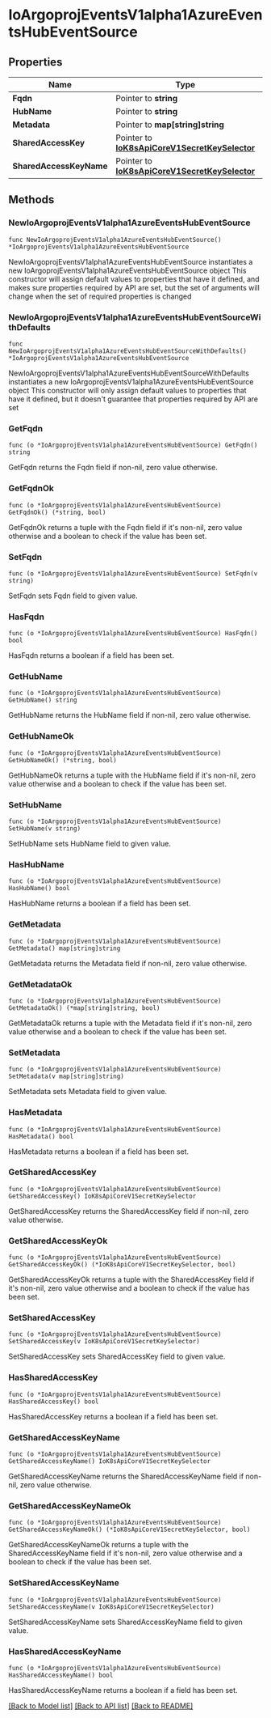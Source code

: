 # IoArgoprojEventsV1alpha1AzureEventsHubEventSource

## Properties

Name | Type | Description | Notes
------------ | ------------- | ------------- | -------------
**Fqdn** | Pointer to **string** |  | [optional] 
**HubName** | Pointer to **string** |  | [optional] 
**Metadata** | Pointer to **map[string]string** |  | [optional] 
**SharedAccessKey** | Pointer to [**IoK8sApiCoreV1SecretKeySelector**](IoK8sApiCoreV1SecretKeySelector.md) |  | [optional] 
**SharedAccessKeyName** | Pointer to [**IoK8sApiCoreV1SecretKeySelector**](IoK8sApiCoreV1SecretKeySelector.md) |  | [optional] 

## Methods

### NewIoArgoprojEventsV1alpha1AzureEventsHubEventSource

`func NewIoArgoprojEventsV1alpha1AzureEventsHubEventSource() *IoArgoprojEventsV1alpha1AzureEventsHubEventSource`

NewIoArgoprojEventsV1alpha1AzureEventsHubEventSource instantiates a new IoArgoprojEventsV1alpha1AzureEventsHubEventSource object
This constructor will assign default values to properties that have it defined,
and makes sure properties required by API are set, but the set of arguments
will change when the set of required properties is changed

### NewIoArgoprojEventsV1alpha1AzureEventsHubEventSourceWithDefaults

`func NewIoArgoprojEventsV1alpha1AzureEventsHubEventSourceWithDefaults() *IoArgoprojEventsV1alpha1AzureEventsHubEventSource`

NewIoArgoprojEventsV1alpha1AzureEventsHubEventSourceWithDefaults instantiates a new IoArgoprojEventsV1alpha1AzureEventsHubEventSource object
This constructor will only assign default values to properties that have it defined,
but it doesn't guarantee that properties required by API are set

### GetFqdn

`func (o *IoArgoprojEventsV1alpha1AzureEventsHubEventSource) GetFqdn() string`

GetFqdn returns the Fqdn field if non-nil, zero value otherwise.

### GetFqdnOk

`func (o *IoArgoprojEventsV1alpha1AzureEventsHubEventSource) GetFqdnOk() (*string, bool)`

GetFqdnOk returns a tuple with the Fqdn field if it's non-nil, zero value otherwise
and a boolean to check if the value has been set.

### SetFqdn

`func (o *IoArgoprojEventsV1alpha1AzureEventsHubEventSource) SetFqdn(v string)`

SetFqdn sets Fqdn field to given value.

### HasFqdn

`func (o *IoArgoprojEventsV1alpha1AzureEventsHubEventSource) HasFqdn() bool`

HasFqdn returns a boolean if a field has been set.

### GetHubName

`func (o *IoArgoprojEventsV1alpha1AzureEventsHubEventSource) GetHubName() string`

GetHubName returns the HubName field if non-nil, zero value otherwise.

### GetHubNameOk

`func (o *IoArgoprojEventsV1alpha1AzureEventsHubEventSource) GetHubNameOk() (*string, bool)`

GetHubNameOk returns a tuple with the HubName field if it's non-nil, zero value otherwise
and a boolean to check if the value has been set.

### SetHubName

`func (o *IoArgoprojEventsV1alpha1AzureEventsHubEventSource) SetHubName(v string)`

SetHubName sets HubName field to given value.

### HasHubName

`func (o *IoArgoprojEventsV1alpha1AzureEventsHubEventSource) HasHubName() bool`

HasHubName returns a boolean if a field has been set.

### GetMetadata

`func (o *IoArgoprojEventsV1alpha1AzureEventsHubEventSource) GetMetadata() map[string]string`

GetMetadata returns the Metadata field if non-nil, zero value otherwise.

### GetMetadataOk

`func (o *IoArgoprojEventsV1alpha1AzureEventsHubEventSource) GetMetadataOk() (*map[string]string, bool)`

GetMetadataOk returns a tuple with the Metadata field if it's non-nil, zero value otherwise
and a boolean to check if the value has been set.

### SetMetadata

`func (o *IoArgoprojEventsV1alpha1AzureEventsHubEventSource) SetMetadata(v map[string]string)`

SetMetadata sets Metadata field to given value.

### HasMetadata

`func (o *IoArgoprojEventsV1alpha1AzureEventsHubEventSource) HasMetadata() bool`

HasMetadata returns a boolean if a field has been set.

### GetSharedAccessKey

`func (o *IoArgoprojEventsV1alpha1AzureEventsHubEventSource) GetSharedAccessKey() IoK8sApiCoreV1SecretKeySelector`

GetSharedAccessKey returns the SharedAccessKey field if non-nil, zero value otherwise.

### GetSharedAccessKeyOk

`func (o *IoArgoprojEventsV1alpha1AzureEventsHubEventSource) GetSharedAccessKeyOk() (*IoK8sApiCoreV1SecretKeySelector, bool)`

GetSharedAccessKeyOk returns a tuple with the SharedAccessKey field if it's non-nil, zero value otherwise
and a boolean to check if the value has been set.

### SetSharedAccessKey

`func (o *IoArgoprojEventsV1alpha1AzureEventsHubEventSource) SetSharedAccessKey(v IoK8sApiCoreV1SecretKeySelector)`

SetSharedAccessKey sets SharedAccessKey field to given value.

### HasSharedAccessKey

`func (o *IoArgoprojEventsV1alpha1AzureEventsHubEventSource) HasSharedAccessKey() bool`

HasSharedAccessKey returns a boolean if a field has been set.

### GetSharedAccessKeyName

`func (o *IoArgoprojEventsV1alpha1AzureEventsHubEventSource) GetSharedAccessKeyName() IoK8sApiCoreV1SecretKeySelector`

GetSharedAccessKeyName returns the SharedAccessKeyName field if non-nil, zero value otherwise.

### GetSharedAccessKeyNameOk

`func (o *IoArgoprojEventsV1alpha1AzureEventsHubEventSource) GetSharedAccessKeyNameOk() (*IoK8sApiCoreV1SecretKeySelector, bool)`

GetSharedAccessKeyNameOk returns a tuple with the SharedAccessKeyName field if it's non-nil, zero value otherwise
and a boolean to check if the value has been set.

### SetSharedAccessKeyName

`func (o *IoArgoprojEventsV1alpha1AzureEventsHubEventSource) SetSharedAccessKeyName(v IoK8sApiCoreV1SecretKeySelector)`

SetSharedAccessKeyName sets SharedAccessKeyName field to given value.

### HasSharedAccessKeyName

`func (o *IoArgoprojEventsV1alpha1AzureEventsHubEventSource) HasSharedAccessKeyName() bool`

HasSharedAccessKeyName returns a boolean if a field has been set.


[[Back to Model list]](../README.md#documentation-for-models) [[Back to API list]](../README.md#documentation-for-api-endpoints) [[Back to README]](../README.md)


